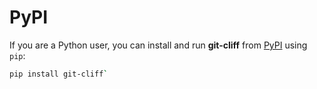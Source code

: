 # PyPI

If you are a Python user, you can install and run **git-cliff** from [PyPI](https://pypi.org/project/git-cliff/) using `pip`: 

```bash
pip install git-cliff`
```
